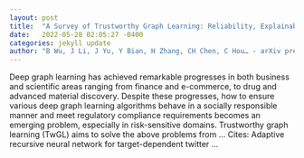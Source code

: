 ```yaml
---
layout: post
title:  "A Survey of Trustworthy Graph Learning: Reliability, Explainability, and Privacy Protection"
date:   2022-05-28 02:05:27 -0400
categories: jekyll update
author: "B Wu, J Li, J Yu, Y Bian, H Zhang, CH Chen, C Hou… - arXiv preprint arXiv …, 2022"
---
```

Deep graph learning has achieved remarkable progresses in both business and scientific areas ranging from finance and e-commerce, to drug and advanced material discovery. Despite these progresses, how to ensure various deep graph learning algorithms behave in a socially responsible manner and meet regulatory compliance requirements becomes an emerging problem, especially in risk-sensitive domains. Trustworthy graph learning (TwGL) aims to solve the above problems from … Cites: ‪Adaptive recursive neural network for target-dependent twitter …‬